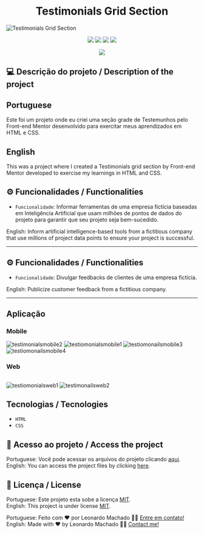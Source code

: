 <h1 align="center">Testimonials Grid Section</h1>

<img src="https://user-images.githubusercontent.com/74615811/177013283-40c5a709-6490-4f2b-86b6-38cc5b81ce49.png" alt="Testimonials Grid Section">

<p align="center">
<img src="https://camo.githubusercontent.com/31ddbceac85190c41164841d133e4056da4d4ce57a1a3a8c7cbf40bff1cf71ed/68747470733a2f2f696d672e736869656c64732e696f2f6769746875622f6c6963656e73652f64726f70626f782f64726f70626f782d73646b2d6a617661">
<img src="https://user-images.githubusercontent.com/74615811/176503364-50b5ee48-3d6d-4ab3-ae4b-e6fb7724296b.svg">
<img src="https://user-images.githubusercontent.com/74615811/176503773-dd0bc4ec-fbde-4e70-80d6-9695ff5ef67c.svg">
<img src="https://img.shields.io/badge/Done%20by-Leonardo Machado-%df0000">
</p>

<p align="center">
<img src="http://img.shields.io/static/v1?label=STATUS&message=%20FINISHED&color=GREEN&style=for-the-badge"/>
</p>

## 💻 Descrição do projeto / Description of the project

<h2>Portuguese</h2>  Este foi um projeto onde eu criei uma seção grade de Testemunhos pelo Front-end Mentor desenvolvido para exercitar meus aprendizados em HTML e CSS. <br>

<h2>English</h2>  This was a project where I created a Testimonials grid section by Front-end Mentor developed to exercise my learnings in HTML and CSS.

## ⚙️ Funcionalidades / Functionalities
- `Funcionalidade`: Informar ferramentas de uma empresa fictícia baseadas em Inteligência Artificial que usam milhões de pontos de dados do projeto para garantir que seu projeto seja bem-sucedido.
        
English: Inform artificial intelligence-based tools from a fictitious company that use millions of project data points to ensure your project is successful.
        
---

## ⚙️ Funcionalidades / Functionalities
- `Funcionalidade`: Divulgar feedbacks de clientes de uma empresa fictícia.
        
English: Publicize customer feedback from a fictitious company.
        
---

## Aplicação

### Mobile

<p align="center">

![testimonialsmobile2](https://user-images.githubusercontent.com/74615811/177013526-09758ced-1d69-4e09-9d18-4ec8515cb508.png)
![testiomonialsmobile1](https://user-images.githubusercontent.com/74615811/177013528-ef41e790-9ee1-4d9a-aa3f-0b02532479ec.png)
![testiomonailsmobile3](https://user-images.githubusercontent.com/74615811/177013535-c80edbcf-61b7-4128-b23b-2a7c01ad03ed.png)
![testiomonailsmobile4](https://user-images.githubusercontent.com/74615811/177013538-ac578c6d-2458-4891-b513-f754ffc0aa13.png)

</p>

### Web

<p align="center" style="display: flex; align-items: flex-start; justify-content: center;">

![testiomonialsweb1](https://user-images.githubusercontent.com/74615811/177013497-522a733a-98f3-42e3-a560-e5ee78ff9d0c.png)
![testimonailsweb2](https://user-images.githubusercontent.com/74615811/177013498-a95f7c8c-cbbd-44dc-b690-1086f7d0bb7e.png)

</p>


 ## Tecnologias / Tecnologies
- ``HTML``
- ``CSS``

## 📁 Acesso ao projeto / Access the project

Portuguese: Você pode acessar os arquivos do projeto clicando [aqui](https://github.com/LeonardoMancilha/Testimonials-Grid-Section/find/main). <br>
English: You can access the project files by clicking [here](https://github.com/LeonardoMancilha/Testimonials-Grid-Section/find/main).

## 📝 Licença / License

Portuguese: Este projeto esta sobe a licença [MIT](./LICENSE). <br>
English: This project is under license [MIT](./LICENSE).

Portuguese: Feito com ❤️ por Leonardo Machado 👋🏽 [Entre em contato!](https://www.linkedin.com/in/leonardomancilha/) <br>
English: Made with ❤️ by Leonardo Machado 👋🏽 [Contact me!](https://www.linkedin.com/in/leonardomancilha/)
